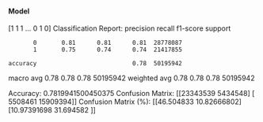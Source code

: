 #### Model
[1 1 1 ... 0 1 0]
Classification Report:
              precision    recall  f1-score   support

           0       0.81      0.81      0.81  28778087
           1       0.75      0.74      0.74  21417855

    accuracy                           0.78  50195942
   macro avg       0.78      0.78      0.78  50195942
weighted avg       0.78      0.78      0.78  50195942

Accuracy: 0.7819941500450375
Confusion Matrix:
[[23343539  5434548]
 [ 5508461 15909394]]
Confusion Matrix (%):
[[46.504833   10.82666802]
 [10.97391698 31.694582  ]]

